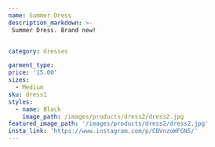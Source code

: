 ```yaml
---
name: Summer Dress
description_markdown: >-
 Summer Dress. Brand new!


category: dresses

garment_type:
price: '15.00'
sizes:
  - Medium
sku: dress1
styles:
  - name: Black
    image_path: /images/products/dress2/dress2.jpg
featured_image_path: '/images/products/dress2/dress2.jpg'
insta_link: 'https://www.instagram.com/p/CBVnzoWFGN5/'
---
```

